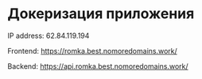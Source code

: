 # Докеризация приложения

IP address: 62.84.119.194

Frontend: https://romka.best.nomoredomains.work/

Backend: https://api.romka.best.nomoredomains.work/

